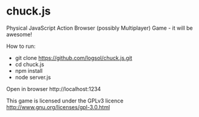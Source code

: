 chuck.js
========

Physical JavaScript Action Browser (possibly Multiplayer) Game - it will be awesome!

How to run:

* git clone https://github.com/logsol/chuck.js.git
* cd chuck.js
* npm install
* node server.js

Open in browser http://localhost:1234



This game is licensed under the GPLv3 licence http://www.gnu.org/licenses/gpl-3.0.html